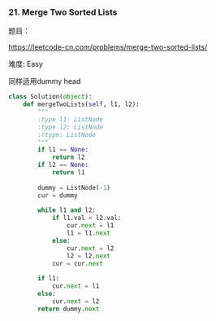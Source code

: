 ### 21. Merge Two Sorted Lists

题目： 

<https://leetcode-cn.com/problems/merge-two-sorted-lists/>


难度: Easy


同样适用dummy head

```python
class Solution(object):
    def mergeTwoLists(self, l1, l2):
        """
        :type l1: ListNode
        :type l2: ListNode
        :rtype: ListNode
        """
        if l1 == None:
            return l2
        if l2 == None:
            return l1
        
        dummy = ListNode(-1)
        cur = dummy
        
        while l1 and l2:
            if l1.val < l2.val:
                cur.next = l1
                l1 = l1.next
            else:
                cur.next = l2
                l2 = l2.next
            cur = cur.next
        
        if l1:
            cur.next = l1
        else:
            cur.next = l2
        return dummy.next
            
```




